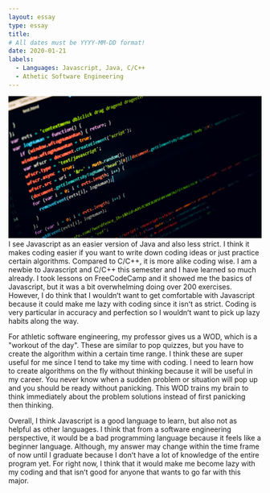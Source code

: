 ```yaml
---
layout: essay
type: essay
title: 
# All dates must be YYYY-MM-DD format!
date: 2020-01-21
labels:
  - Languages: Javascript, Java, C/C++
  - Athetic Software Engineering
---
```


<img class="ui medium left floated image" src="../images/java.jpeg">
I see Javascript as an easier version of Java and also less strict.  I think it makes coding easier if you want to write down coding ideas or just practice certain algorithms.  Compared to C/C++, it is more alike coding wise.  I am a newbie to Javascript and C/C++ this semester and I have learned so much already.  I took lessons on FreeCodeCamp and it showed me the basics of Javascript, but it was a bit overwhelming doing over 200 exercises. However, I do think that I wouldnʻt want to get comfortable with Javascript because it could make me lazy with coding since it isnʻt as strict.  Coding is very particular in accuracy and perfection so I wouldnʻt want to pick up lazy habits along the way.  


For athletic software engineering, my professor gives us a WOD, which is a "workout of the day".  These are similar to pop quizzes, but you have to create the algorithm within a certain time range.  I think these are super useful for me since I tend to take my time with coding.  I need to learn how to create algorithms on the fly without thinking because it will be useful in my career.  You never know when a sudden problem or situation will pop up and you should be ready without panicking.  This WOD trains my brain to think immediately about the problem solutions instead of first panicking then thinking. 


Overall, I think Javascript is a good language to learn, but also not as helpful as other languages.  I think that from a software engineering perspective, it would be a bad programming language because it feels like a beginner language.  Although, my answer may change within the time frame of now until I graduate because I donʻt have a lot of knowledge of the entire program yet.  For right now, I think that it would make me become lazy with my coding and that isnʻt good for anyone that wants to go far with this major.  

